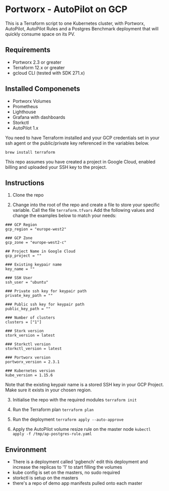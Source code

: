 # Portworx - AutoPilot on GCP
This is a Terraform script to one Kubernetes cluster, with Portworx, AutoPilot, AutoPilot Rules and a Postgres Benchmark deployment that will quickly consume space on its PV.

## Requirements
- Portworx 2.3 or greater
- Terraform 12.x or greater
- gcloud CLI (tested with SDK 271.x)

## Installed Componenets
- Portworx Volumes
- Prometheus
- Lighthouse
- Grafana with dashboards
- Storkctl
- AutoPilot 1.x

You need to have Terraform installed and your GCP credentials set in your ssh agent or the public/private key referenced in the variables below.

`brew install terraform`

This repo assumes you have created a project in Google Cloud, enabled billing and uploaded your SSH key to the project.

## Instructions
1. Clone the repo

2. Change into the root of the repo and create a file to store your specific variable. Call the file `terraform.tfvars`
Add the following values and change the examples below to match your needs:
```
### GCP Region
gcp_region = "europe-west2"

### GCP Zone
gcp_zone = "europe-west2-c"

## Project Name in Google Cloud
gcp_project = ""

### Existing keypair name
key_name = ""

### SSH User
ssh_user = "ubuntu"

### Private ssh key for keypair path
private_key_path = ""

### Public ssh key for keypair path
public_key_path = ""

### Number of clusters
clusters = ["1"]

### Stork version
stork_version = latest

### Storkctl version
storkctl_version = latest

### Portworx version
portworx_version = 2.3.1

### Kubernetes version
kube_version = 1.15.6
```
Note that the existing keypair name is a stored SSH key in your GCP Project. Make sure it exists in your chosen region.

3. Initialise the repo with the required modules
`terraform init`

4. Run the Terraform plan
`terraform plan`

5. Run the deployment
`terraform apply --auto-approve`

6. Apply the AutoPilot volume resize rule on the master node
`kubectl apply -f /tmp/ap-postgres-rule.yaml`

## Environment
- There is a deployment called 'pgbench' edit this deployment and increase the replicas to '1' to start filling the volumes
- kube config is set on the masters, no sudo required
- storkctl is setup on the masters
- there's a repo of demo app manifests pulled onto each master
